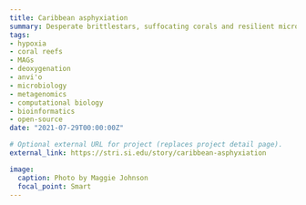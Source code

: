 ```yaml
---
title: Caribbean asphyxiation
summary: Desperate brittlestars, suffocating corals and resilient microbes. A story by Beth King from STRI about our Bocas del Toro hypoxia study featuring [Jarrod Scott](author/jarrod-j-scott/) & [Matt Leray](author/matthieu-leray/). Photo by Maggie Johnson.
tags:
- hypoxia
- coral reefs
- MAGs
- deoxygenation
- anvi'o
- microbiology
- metagenomics
- computational biology
- bioinformatics
- open-source
date: "2021-07-29T00:00:00Z"

# Optional external URL for project (replaces project detail page).
external_link: https://stri.si.edu/story/caribbean-asphyxiation

image:
  caption: Photo by Maggie Johnson
  focal_point: Smart
---
```

